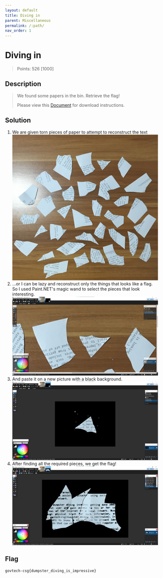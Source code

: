 ```yaml
---
layout: default
title: Diving in
parent: Miscellaneous
permalink: /:path/
nav_order: 1
---
```

# Diving in

> Points: 526 [1000]

## Description

> We found some papers in the bin. Retrieve the flag!
> 
> Please view this [Document](https://docs.google.com/document/d/1GrQ6znlN2Z0tu_uAPAs1qrn6by24I51mq8RIIHmFGDU/edit?usp=sharing)  for download instructions.
> 

## Solution
1. We are given torn pieces of paper to attempt to reconstruct the text
![Given picture](misc-challenge-6.JPG)
2. ...or I can be lazy and reconstruct only the things that looks like a flag. So I used Paint.NET's magic wand to select the pieces that look interesting.
![Given picture](paintnet1.png)
3. And paste it on a new picture with a black background.
![Nice](paintnet2.png)
4. After finding all the required pieces, we get the flag!
![Final](final.png)

## Flag
`govtech-csg{dumpster_diving_is_impressive}`
